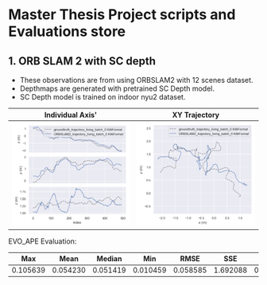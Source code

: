 # Master Thesis Project scripts and Evaluations store

## 1. ORB SLAM 2 with SC depth
- These observations are from using ORBSLAM2 with 12 scenes dataset.
- Depthmaps are generated with pretrained SC Depth model.
- SC Depth model is trained on indoor nyu2 dataset.

Individual Axis'             |  XY Trajectory
:-------------------------:|:-------------------------:
![](./orbslam_and_scdepth_performance_xyz.png) |  ![](./orbslam_and_scdepth_performance_traj.png)

EVO_APE Evaluation:

Max | Mean | Median | Min | RMSE | SSE | std
--- | ---  | ---    | --- |---   |---  |--- 
0.105639 | 0.054230 | 0.051419 | 0.010459 | 0.058585 | 1.692088 | 0.022165
